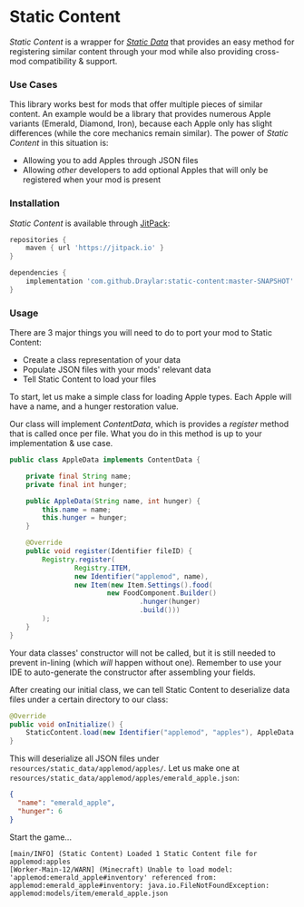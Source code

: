 # Static Content

*Static Content* is a wrapper for [*Static Data*](https://github.com/CottonMC/StaticData) that provides an easy method
 for registering similar content through your mod while also providing cross-mod compatibility & support.
 
 
### Use Cases

This library works best for mods that offer multiple pieces of similar content.
An example would be a library that provides numerous Apple variants (Emerald, Diamond, Iron), because
each Apple only has slight differences (while the core mechanics remain similar). The power of 
*Static Content* in this situation is:

- Allowing you to add Apples through JSON files
- Allowing *other* developers to add optional Apples that will only be registered when your mod is present
 
### Installation

*Static Content* is available through [JitPack](https://jitpack.io/#Draylar/static-content):

```groovy
repositories {
    maven { url 'https://jitpack.io' }
}
```

```groovy
dependencies {
    implementation 'com.github.Draylar:static-content:master-SNAPSHOT'
}
```

### Usage

There are 3 major things you will need to do to port your mod to Static Content:
- Create a class representation of your data
- Populate JSON files with your mods' relevant data
- Tell Static Content to load your files

To start, let us make a simple class for loading Apple types. 
Each Apple will have a name, and a hunger restoration value.

Our class will implement *ContentData*, which is provides a *register* method that is called once per file.
What you do in this method is up to your implementation & use case.

```java
public class AppleData implements ContentData {

    private final String name;
    private final int hunger;

    public AppleData(String name, int hunger) {
        this.name = name;
        this.hunger = hunger;
    }

    @Override
    public void register(Identifier fileID) {
        Registry.register(
                Registry.ITEM,
                new Identifier("applemod", name),
                new Item(new Item.Settings().food(
                        new FoodComponent.Builder()
                                .hunger(hunger)
                                .build()))
        );
    }
}
```

Your data classes' constructor will not be called, but it is still needed to prevent in-lining (which *will* happen without one).
Remember to use your IDE to auto-generate the constructor after assembling your fields.

After creating our initial class, we can tell Static Content to deserialize data files under a certain directory to our class:

```java
@Override
public void onInitialize() {
    StaticContent.load(new Identifier("applemod", "apples"), AppleData.class);
}
```

This will deserialize all JSON files under `resources/static_data/applemod/apples/`. 
Let us make one at `resources/static_data/applemod/apples/emerald_apple.json`:
```json
{
  "name": "emerald_apple",
  "hunger": 6
}
``` 

Start the game...
```
[main/INFO] (Static Content) Loaded 1 Static Content file for applemod:apples
[Worker-Main-12/WARN] (Minecraft) Unable to load model: 'applemod:emerald_apple#inventory' referenced from: applemod:emerald_apple#inventory: java.io.FileNotFoundException: applemod:models/item/emerald_apple.json
```


